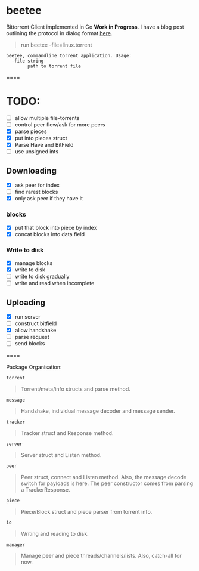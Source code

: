 # beetee

Bittorrent Client implemented in Go **Work in Progress**. I have a blog post outlining the protocol in dialog format [here](http://another.workingagenda.com/blog/post/d1alog/).

> run beetee -file=linux.torrent

    beetee, commandline torrent application. Usage:
      -file string
            path to torrent file

====

# TODO:

- [ ] allow multiple file-torrents
- [ ] control peer flow/ask for more peers
- [x] parse pieces
- [x] put into pieces struct
- [x] Parse Have and BitField
- [ ] use unsigned ints

## Downloading

- [x] ask peer for index
- [ ] find rarest blocks
- [x] only ask peer if they have it

### blocks

- [x] put that block into piece by index
- [x] concat blocks into data field

### Write to disk

- [x] manage blocks
- [x] write to disk
- [ ] write to disk gradually
- [ ] write and read when incomplete

## Uploading

- [x] run server
- [ ] construct bitfield
- [x] allow handshake
- [ ] parse request
- [ ] send blocks

====

Package Organisation:

`torrent`

> Torrent/meta/info structs and parse method.

`message`

> Handshake, individual message decoder and message sender.

`tracker`

> Tracker struct and Response method.

`server`

> Server struct and Listen method.

`peer`

> Peer struct, connect and Listen method. Also, the message decode switch for payloads is here. The peer constructor comes from parsing a TrackerResponse.

`piece`

> Piece/Block struct and piece parser from torrent info.

`io`

> Writing and reading to disk.

`manager`

> Manage peer and piece threads/channels/lists. Also, catch-all for now.
